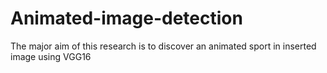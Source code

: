 # Animated-image-detection

The major aim of this research is to discover an animated sport in inserted image using VGG16
